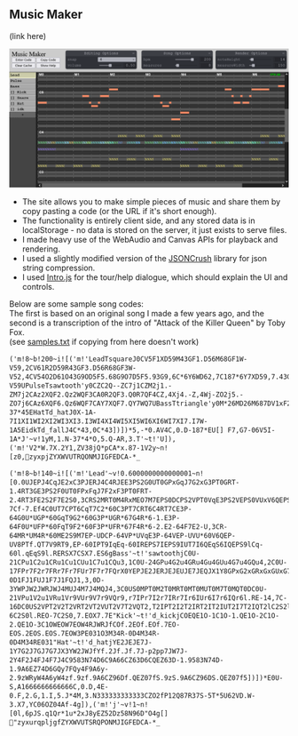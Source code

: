 ## Music Maker

(link here)

![preview](demo.png)

- The site allows you to make simple pieces of music and share them by copy pasting a code (or the URL if it's short enough).
- The functionality is entirely client side, and any stored data is in localStorage - no data is stored on the server, it just exists to serve files.
- I made heavy use of the WebAudio and Canvas APIs for playback and rendering.
- I used a slightly modified version of the [JSONCrush](https://github.com/KilledByAPixel/JSONCrush) library for json string compression.
- I used [Intro.js](https://introjs.com/) for the tour/help dialogue, which should explain the UI and controls.

Below are some sample song codes:<br>
The first is based on an original song I made a few years ago, and the second is a transcription of the intro of "Attack of the Killer Queen" by Toby Fox.<br>
(see [samples.txt](samples.txt) if copying from here doesn't work)
```
('m!8~b!200~i![('m!'LeadTsquareJ0CV5F1XD59M43GF1.D56M68GF1W-V59,2CV61R2D59R43GF3.D56R68GF3W-V52,4CV54O2D61O43G9OD5F5.68G9O7D5F5.93G9,6C*6Y6WD62,7C187*6Y7XD59,7.43GF7.D56,7.68GF7W-V59UPulseTsawtooth'y0CZC2Q--ZC7j1CZM2j1.-ZM7j2CAz2XQF2.Qz2WQF3CA0R2QF3.Q0R7QF4CZ,4Xj4.-Z,4Wj-ZO2j5.-ZO7j6CAz6XQF6.Qz6WQF7CAY7XQF7.QY7WQ7UBassTtriangle'y0M*26MD26M687DV1xF2M*28RD28R687DV3x8,4M*26OD26O687DV5xF6,Y28,FY29EKickTd_kickJ0p1p1Xj2p3p3Xj4pj5Xj6p7p7XQ5ESnareTd_snareJ0.N1.j1WN2.N3.j3WN4.N5.j5WN6.N7.j7W-37*45EHatTd_hatJ0X-1A-7I1XI1WI2XI2WI3XI3.I3WI4XI4WI5XI5WI6XI6WI7XI7.I7W-1A5EidkTd_fallJ4C*43,0C*43])])*5,-*0.AV4C,0.D-187*EU[] F7,G7-06V5I-1A*J'~v!1yM,1.N-37*4*O,5.Q-AR,3.T'~t!'U]),('m!'V2*W.7X.2Y1,ZV38jQ*pCA*x.87-1V2y~n![z0,zyxpjZYXWVUTRQONMJIGFEDCA-*_
```

```
('m!8~b!140~i![('m!'Lead'~v!0.6000000000000001~n![0.0UJEPJ4CqJE2xC3PJERJ4C4RJEE3PS2G0UT0GPxGqJ7G2xG3PT0GRT-1.4RT3GE3PS2F0UT0FPxFqJ7F2xF3PT0FRT-2.4RT3FE2S2F7E2S0,3CRS2MRT0M4RxMEO7M7EPS0DCPS2VPT0VqE3PS2VEPS0VUxV6QEPS0V8PJ3VQJf.9RJXE1O8IPJ7IqEqf8IRE1OS.E1O7IUp6QEqf4IQE1OX6Cqf8l.qEqfX6.RERf-7Cf-7.Ef4C0UT7CPT6CqT7C2*60C3PT7CRT6C4RT7CE3P-64G0U*UGP*60GqT9G2*60G3P*UGR*67G4R*6-1.E3P-64F0U*UFP*60FqT9F2*60F3P*UFR*67F4R*6-2.E2-64F7E2-U,3CR-64MR*UM4R*60ME2S9M7EP-UDCP-64VP*UVqE3P-64VEP-UVU*60V6QEP-UV8PTf.QT7V9RT9,EP-60IPT9IqEq-60IREPS7IEPS9IUT7I6QEqS6IQEPS9lCq-60l.qEqS9l.RERSX7CSX7.ES6gBass'~t!'sawtoothjC0U-21CPu1C2u1CRu1Cu1CUu1C7u1CQu3,1C0U-24GPu4G2u4GRu4Gu4GUu4G7u4GQu4,2C0U-17FPr7F2r7FRr7Fr7FUr7F7r7FQrX0YEPJE2JERJEJEUJE7JEQJX1Y8GPxG2xGRxGxGUxG7xGQx,2Y1FPJ1F2J1FRJ1F-0D1FJ1FUJ1F7J1FQJ1,3,0D-3YWPJW2JWRJWJ4MUJ4M7J4MQJ4,3C0US0MPT0M2T0MRT0MT0MUT0M7T0MQT0DC0U-21VPu1V2u1VRu1Vr9VUr9V7r9VQr9,r7IPr7I2r7IRr7Ir6IUr6I7r6IQr6l.RE-14,7C-16DC0US2VPT2V2T2VRT2VT2VUT2V7T2VQT2,T2IPT2I2T2IRT2IT2IUT2I7T2IQT2lC2S2l.RE2S0,7C2S2DY8VPxV2xVRxVJ7VUJ7V7J7VQJXpPp2pRppUp7pQJ-6C2S0l.REO-7C2S0,7.EOX7.7E"Kick'~t!'d_kickjCOEQE1O-1C1O-1.QE1O-2C1O-2.QE1O-3C1OWEOW7EOW4RJWRJfCOf.2EOf.EOf.7EO-EOS.2EOS.EOS.7EOW3PE031O3M34R-0D4M34R-0D4M34RE031"Hat'~t!'d_hatjYE2JEJE7J-1Y7G2J7GJ7G7JX3YW2JWJfYf.2Jf.Jf.7J-p2pp7JW7J-2Y4F2J4FJ4F7J4C9583N74D6C9A66CZ63D6CQEZ63D-1.9583N74D-1.9A6EZ74D6GQy7FQy4F9A6y-2.9zWRyW4A6yW4zf.9zf.9A6CZ96Df.QEZ07fS.9zS.9A6CZ96DS.QEZ07f5])])*E0U-S,A1666666666666C,0.D,4E-0.F,2.G,1.I,5.J*4M,3.N333333333333CZO2fP12Q87R37S-5T*5U62VD.W-3.X7,YC06OZ04Af-4g]),('m!'j'~v!1~n![0l,6pJS.q1Qr*1u*2xJ8yEZ52Dz58N96D"O4g[] "zyxurqpljgfZYXWVUTSRQPONMJIGFEDCA-*_
```